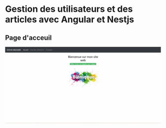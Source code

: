 # Gestion des utilisateurs et des articles avec Angular et Nestjs
## Page d'acceuil

![alt text](https://github.com/DohaMghari/angular_nestjs_Mghari/blob/master/captures/welcome_page.jpg)
